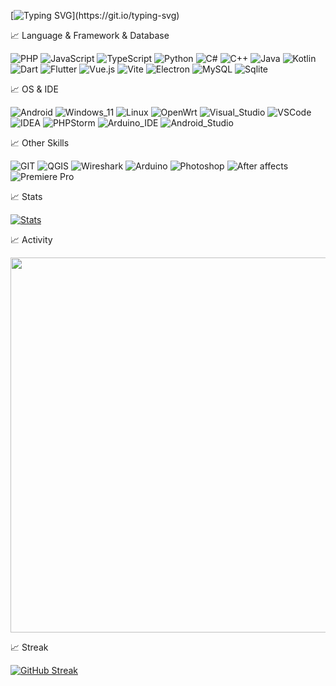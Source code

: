 [![Typing SVG](https://readme-typing-svg.demolab.com?font=Fira+Code&pause=1000&width=435&lines=%E6%98%AF%E4%BE%AC%E5%8B%BF%E6%9C%9B;This+is+fosky(FoskyM).)](https://git.io/typing-svg)

📈 Language & Framework & Database

![PHP](https://img.shields.io/badge/PHP-777BB4?style=flat-square&logo=php&logoColor=white)
![JavaScript](https://img.shields.io/badge/JavaScript-323330?style=flat-square&logo=javascript&logoColor=F7DF1E)
![TypeScript](https://img.shields.io/badge/TypeScript-007ACC?style=flat-square&logo=typescript&logoColor=white)
![Python](https://img.shields.io/badge/Python-FFD43B?style=flat-square&logo=python&logoColor=blue)
![C#](https://img.shields.io/badge/C%23-239120?style=flat-square&logo=csharp&logoColor=white)
![C++](https://img.shields.io/badge/C%2B%2B-00599C?style=flat-square&logo=c%2B%2B&logoColor=white)
![Java](https://img.shields.io/badge/-Java-007396?style=flat-square&logo=java&logoColor=white)
![Kotlin](https://img.shields.io/badge/Kotlin-B125EA?style=flat-square&logo=kotlin&logoColor=white)
![Dart](https://img.shields.io/badge/Dart-0175C2?style=flat-square&logo=dart&logoColor=white)
![Flutter](https://img.shields.io/badge/Flutter-02569B?style=flat-square&logo=flutter&logoColor=white)
![Vue.js](https://img.shields.io/badge/Vue.js-35495E?style=flat-square&logo=vuedotjs&logoColor=4FC08D)
![Vite](https://img.shields.io/badge/Vite-B73BFE?style=flat-square&logo=vite&logoColor=FFD62E)
![Electron](https://img.shields.io/badge/Electron-2B2E3A?style=flat-square&logo=electron&logoColor=9FEAF9)
![MySQL](https://img.shields.io/badge/MySQL-005C84?style=flat-square&logo=mysql&logoColor=white)
![Sqlite](https://img.shields.io/badge/Sqlite-003B57?style=flat-square&logo=sqlite&logoColor=white)

📈 OS & IDE

![Android](https://img.shields.io/badge/Android-3DDC84?style=flat-square&logo=android&logoColor=white)
![Windows_11](https://img.shields.io/badge/Windows_11-0078d4?style=flat-square&logo=windows-11&logoColor=white)
![Linux](https://img.shields.io/badge/Linux-FCC624?style=flat-square&logo=linux&logoColor=black)
![OpenWrt](https://img.shields.io/badge/OpenWrt-00B5E2?style=flat-square&logo=OpenWrt&logoColor=white)
![Visual_Studio](https://img.shields.io/badge/Visual_Studio-5C2D91?style=flat-square&logo=visual%20studio&logoColor=white)
![VSCode](https://img.shields.io/badge/VSCode-0078D4?style=flat-square&logo=visual%20studio%20code&logoColor=white)
![IDEA](https://img.shields.io/badge/IntelliJ_IDEA-000000.svg?style=flat-square&logo=intellij-idea&logoColor=white)
![PHPStorm](https://img.shields.io/badge/-PHPStorm-181717?style=flat-square&logo=phpstorm&logoColor=white)
![Arduino_IDE](https://img.shields.io/badge/Arduino_IDE-00979D?style=flat-square&logo=arduino&logoColor=white)
![Android_Studio](https://img.shields.io/badge/Android_Studio-3DDC84?style=flat-square&logo=android-studio&logoColor=white)

📈 Other Skills

![GIT](https://img.shields.io/badge/GIT-E44C30?style=flat-square&logo=git&logoColor=white)
![QGIS](https://img.shields.io/badge/QGIS-93b023?&style=flat-square&logo=qgis&logoColor=white)
![Wireshark](https://img.shields.io/badge/Wireshark-1679A7?style=flat-square&logo=Wireshark&logoColor=white)
![Arduino](https://img.shields.io/badge/Arduino-00979D?style=flat-square&logo=Arduino&logoColor=white)
![Photoshop](https://img.shields.io/badge/Photoshop-31A8FF?style=flat-square&logo=Adobe%20Photoshop&logoColor=black)
![After affects](https://img.shields.io/badge/After%20affects-CF96FD?style=flat-square&logo=Adobe%20after%20effects&logoColor=393665)
![Premiere Pro](https://img.shields.io/badge/Premiere%20Pro-9999FF?style=flat-square&logo=Adobe%20Premiere%20Pro&logoColor=white)

📈 Stats

[![Stats](https://gh-stats.vercel.fosky.top/api?username=FoskyM&show_icons=true&theme=radical&hide_border=true&include_all_commits=true&count_private=true)](https://github.com/anuraghazra/github-readme-stats)

📈 Activity

<img src="https://github-readme-activity-graph.vercel.app/graph?username=FoskyM&amp;theme=dracula&amp;hide_border=true" width="600px"/>

📈 Streak

[![GitHub Streak](https://streak-stats.demolab.com/?user=FoskyM&theme=radical&hide_border=true)](https://git.io/streak-stats)
